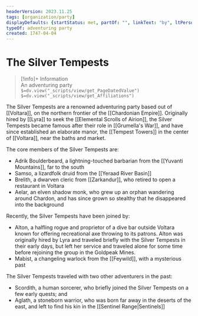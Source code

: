 ```yaml
---
headerVersion: 2023.11.25
tags: [organization/party]
displayDefaults: {startStatus: met, partOf: "", linkText: "by", ltPerson: "by"}
typeOf: adventuring party
created: 1747-04-04
---
```

# The Silver Tempests
>[!info]+ Information  
> An adventuring party  
> `$=dv.view("_scripts/view/get_PageDatedValue")`  
> `$=dv.view("_scripts/view/get_Affiliations")`

The Silver Tempests are a renowned adventuring party based out of [[Voltara]], on the northern frontier of the [[Chardonian Empire]]. Originally hired by [[Lyra]] to seek the [[Elemental Scrolls of Airion]], the Silver Tempests became famous after their role in [[Grumella's War]], and have since established an elaborate manor, the [[Tempest Towers]] in the center of [[Voltara]], near the baths and market. 

The core members of the Silver Tempests are:
- Adrik Boulderbeard, a lightning-touched barbarian from the [[Yuvanti Mountains]], far to the south
- Samso, a lizardfolk druid from the [[Yeraad River Basin]]
- Brelith, a dwarven cleric from [[Zarkandur]], who retired to open a restaurant in Voltara
- Aelar, an elven shadow monk, who grew up an orphan wandering around Chardon, and has since grown so stealthy that he disappeared into the background

Recently, the Silver Tempests have been joined by:
- Alton, a halfling rogue and proprietor of a dive bar outside Voltara known for offering recreational axe throwing to its patrons. Alton was originally hired by Lyra and traveled briefly with the Silver Tempests in their early days, but left her service and traveled alone for some time before rejoining the group in the Goldpeak Mines.
- Mabist, a changeling warlock from the [[Feywild]], with a mysterious past

The Silver Tempests traveled with two other adventurers in the past:
- Scordith, a human sorcerer, who briefly joined the Silver Tempests on a few early quests; and
- Aglath, a stoneborn warrior, who was born far away in the deserts of the east, and left to find his kin in the [[Sentinel Range|Sentinels]]

